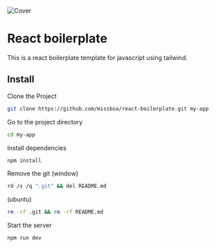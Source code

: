![Cover](https://i.pinimg.com/564x/fa/41/f8/fa41f82912f2e4eea017f682a293f209.jpg)

# React boilerplate
This is a react boilerplate template for javascript using tailwind.

## Install

Clone the Project
```bash
git clone https://github.com/missboa/react-boilerplate.git my-app
```

Go to the project directory
```bash
cd my-app
```

Install dependencies
```bash
npm install
```

Remove the git (window)
```bash
rd /s /q ".git" && del README.md
```

(ubuntu)
```bash
rm -rf .git && rm -rf README.md
```

Start the server
```bash
npm run dev
```
